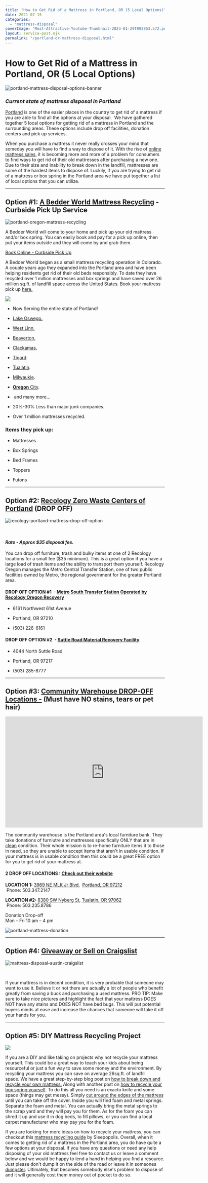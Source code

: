 ```yaml
---
title: "How to Get Rid of a Mattress in Portland, OR (5 Local Options)"
date: 2021-07-15
categories: 
  - "mattress-disposal"
coverImage: "Most-Attractive-Youtube-Thumbnail-2023-01-29T092853.572.png"
layout: service-post.njk
permalink: "/portland-or-mattress-disposal.html"
---
```


# How to Get Rid of a Mattress in Portland, OR (5 Local Options)

![portland-mattress-disposal-options-banner](/filtered-images/Most-Attractive-Youtube-Thumbnail-2023-01-29T092853.572-1024x576.png)

### _Current state of mattress disposal in Portland_

[Portland](https://www.portland.gov/) is one of the easier places in the country to get rid of a mattress if you are able to find all the options at your disposal.  We have gathered together 5 local options for getting rid of a mattress in Portland and the surrounding areas. These options include drop off facilities, donation centers and pick up services. 

When you purchase a mattress it never really crosses your mind that someday you will have to find a way to dispose of it. With the rise of [online mattress sales](https://comfyliving.net/mattress-industry-statistics/#:~:text=The%20global%20mattress%20market%20will,were%20bought%20through%20online%20sales.), it is becoming more and more of a problem for consumers to find ways to get rid of their old mattresses after purchasing a new one. Due to their size and inability to break down in the landfill, mattresses are some of the hardest items to dispose of. Luckily, if you are trying to get rid of a mattress or box spring in the Portland area we have put together a list of local options that you can utilize. 

* * *

## Option #1: [A Bedder World Mattress Recycling](https://www.abedderworld.com/Portland-OR) - Curbside Pick Up Service

![portland-oregon-mattress-recycling](/filtered-images/Screen-Shot-2023-01-29-at-9.20.23-AM-1024x497.png)

A Bedder World will come to your home and pick up your old mattress and/or box spring. You can easily book and pay for a pick up online, then put your items outside and they will come by and grab them.

[Book Online - Curbside Pick Up](https://www.abedderworld.com/Portland-OR)

A Bedder World began as a small mattress recycling operation in Colorado. A couple years ago they expanded into the Portland area and have been helping residents get rid of their old beds responsibly. To date they have recycled over 1 million mattresses and box springs and have saved over 26 million sq.ft. of landfill space across the United States. Book your mattress pick up [here.](https://www.abedderworld.com/Portland-OR)

![](/filtered-images/Untitled-design-95-2-768x417.png)

- Now Serving the entire state of Portland!

- [Lake Oswego.](https://www.abedderworld.com/Lake-Oswego-OR)

- [West Linn.](https://www.abedderworld.com/West-Linn-OR)

- [Beaverton.](https://www.abedderworld.com/mattress-recycling-beaverton-or/)

- [Clackamas.](https://www.clackamas.us/)

- [Tigard](https://www.abedderworld.com/Tigard-OR).

- [Tualatin](https://www.abedderworld.com/Tualatin-OR).

- [Milwaukie](https://www.abedderworld.com/Milwaukie-OR).

- [**Oregon** City](https://www.abedderworld.com/Oregon-City-OR).

-  and many more...

- 20%-30% Less than major junk companies.

- Over 1 million mattresses recycled.

### Items they pick up:

- Mattresses

- Box Springs

- Bed Frames

- Toppers

- Futons

* * *

## Option #2: [Recology Zero Waste Centers of Portland](https://www.recology.com/recology-portland/bulky-items/) (DROP OFF)

![recology-portland-mattress-drop-off-option](/filtered-images/Screen-Shot-2021-07-14-at-6.24.21-PM-1024x491.png)

[  
](https://www.recology.com/recology-portland/metro-central-transfer-station/)

#### _Rate **- Approx $35 disposal fee.**_ 

You can drop off furniture, trash and bulky items at one of 2 Recology locations for a small fee ($35 minimum). This is a great option if you have a large load of trash items and the ability to transport them yourself. Recology Oregon manages the Metro Central Transfer Station, one of two public facilities owned by Metro, the regional government for the greater Portland area. 

#### **DROP OFF OPTION #1**  - **[Metro South Transfer Station Operated by Recology Oregon Recovery](https://www.recology.com/recology-portland/metro-central-transfer-station/)**

- 6161 Northwest 61st Avenue

- Portland, OR 97210

- (503) 226-6161

#### **DROP OFF OPTION #2  - [Suttle Road Material Recovery Facility](https://www.recology.com/recology-portland/suttle-road-material-recovery-facility/)** 

- 4044 North Suttle Road

- Portland, OR 97217

- (503) 285-8777

* * *

## Option #3: [Community Warehouse DROP-OFF Locations -](https://www.communitywarehouse.org/drop-off-locations/) (Must have NO stains, tears or pet hair)

<iframe title="YouTube video player" src="https://www.youtube.com/embed/TIwoI8AW5tc" width="624" height="351" frameborder="0" allowfullscreen="allowfullscreen" class=""></iframe>

The community warehouse is the Portland area's local furniture bank. They take donations of furniutre and mattresses specifically ONLY that are in [clean](https://www.abedderworld.com/how-to-clean-a-futon-mattress.html/) condition. Their whole mission is to re-home furniture items it to those in need, so they are unable to accept items that aren't in usable condition. If your mattress is in usable condition then this could be a great FREE option for you to get rid of your mattress at. 

#### **2 DROP OFF LOCATIONS : [Check out their website](http://communitywarehouse.org/drop-off-locations/)**

**LOCATION 1:** [3969 NE MLK Jr Blvd](https://goo.gl/maps/5gJn8bajwyx),  [Portland, OR 97212](https://goo.gl/maps/5gJn8bajwyx)   Phone: 503.347.2147

**LOCATION #2:** [8380 SW Nyberg St](https://goo.gl/maps/YAa5ZTD1rzo), [Tualatin, OR 97062](https://goo.gl/maps/YAa5ZTD1rzo)   Phone: 503.235.8786

Donation Drop-off  
Mon – Fri 10 am – 4 pm

![portland-mattress-donation](/filtered-images/Screen-Shot-2021-07-14-at-6.43.36-PM-1024x254.png)

* * *

## Option #4: [Giveaway or Sell on Craigslist](https://portland.craigslist.org/)

![mattress-disposal-austin-craigslist](/filtered-images/Screen-Shot-2019-12-11-at-8.06.07-AM-768x628.png)

[  
](https://austin.craigslist.org/)

If your mattress is in decent condition, it is very probable that someone may want to use it. Believe it or not there are actually a lot of people who benefit greatly from saving a buck and purchasing a used mattress. PRO TIP: Make sure to take nice pictures and highlight the fact that your mattress DOES NOT have any stains and DOES NOT have bed bugs. This will put potential buyers minds at ease and increase the chances that someone will take it off your hands for you.

* * *

## Option #5: DIY Mattress Recycling Project

![](/filtered-images/Screen-Shot-2019-04-08-at-1.56.55-PM-768x429.png)

If you are a DIY and like taking on projects why not recycle your mattress yourself. This could be a great way to teach your kids about being resourceful or just a fun way to save some money and the environment. By recycling your mattress you can save on average 26sq.ft. of landfill space. We have a great step-by-step blog post on [how to break down and recycle your own mattress.](https://www.abedderworld.com/how-to-recycle-a-mattress/) Along with another post on [how to recycle your box spring yourself](https://www.abedderworld.com/how-to-recycle-a-box-spring/). To do this all you need is an exacto knife and some space (things may get messy). Simply [cut around the edges of the mattress](https://www.abedderworld.com/how-to-cut-a-memory-foam-mattress.html/) until you can take off the cover. Inside you will find foam and metal springs. Separate the foam and metal. You can actually bring the metal springs to the scrap yard and they will pay you for them. As for the foam you can shred it up and use it in dog beds, to fill pillows, or you can find a local carpet manufacturer who may pay you for the foam.

If you are looking for more ideas on how to recycle your mattress, you can checkout this [mattress recycling guide](https://sleepopolis.com/mattress-reviews/real-bed-mattress-review/how-to-recycle-a-mattress/) by Sleepopolis. Overall, when it comes to getting rid of a mattress in the Portland area, you do have quite a few options at your disposal. If you have any questions or need any help disposing of your old mattress feel free to contact us or leave a comment below and we would be happy to lend a hand in helping you find a resource. Just please don't dump it on the side of the road or leave it in someones [dumpster](https://www.abedderworld.com/get-rid-of-a-mattress-by-throwing-it-in-the-dumpster.html/). Ultimately, that becomes somebody else's problem to dispose of and it will generally cost them money out of pocket to do so.

